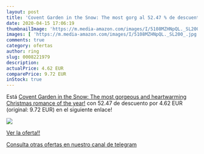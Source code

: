 ```yaml
---
layout: post
title: 'Covent Garden in the Snow: The most gorg al 52.47 % de descuento'
date: 2020-04-15 17:06:19
thumbnailImage: 'https://m.media-amazon.com/images/I/5108MZHNpQL._SL200_.jpg'
images: [ 'https://m.media-amazon.com/images/I/5108MZHNpQL._SL200_.jpg' ]
comments: true
category: ofertas
author: ring
slug: 0008221979
description:
actualPrice: 4.62 EUR
comparePrice: 9.72 EUR
inStock: true
---
```


Está [Covent Garden in the Snow: The most gorgeous and heartwarming Christmas romance of the year!](https://www.amazon.com/dp/0008221979/?tag=redken08-20) con 52.47 de descuento por 4.62 EUR (original: 9.72 EUR) en el siguiente enlace!

[![](https://m.media-amazon.com/images/I/5108MZHNpQL._SL200_.jpg)](https://www.amazon.com/dp/0008221979/?tag=redken08-20)

[Ver la oferta!!](https://www.amazon.com/dp/0008221979/?tag=redken08-20)

[Consulta otras ofertas en nuestro canal de telegram](https://t.me/s/ofertas25)
